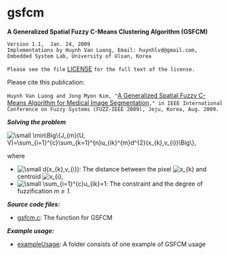 # gsfcm
**A Generalized Spatial Fuzzy C-Means Clustering Algorithm (GSFCM)**

    Version 1.1,  Jan. 24, 2009
    Implementations by Huynh Van Luong, Email: huynhlvd@gmail.com,
    Embedded System Lab, University of Ulsan, Korea
    
   `Please see the file` [LICENSE](https://github.com/huynhlvd/gsfcm/blob/master/LICENSE.md) `for the full text of the license.`

Please cite this publication:

`Huynh Van Luong and Jong Myon Kim, "`[A Generalized Spatial Fuzzy C-Means Algorithm for Medical Image Segmentation](http://ieeexplore.ieee.org/xpls/abs_all.jsp?arnumber=5276878)`," in IEEE International Conference on Fuzzy Systems (FUZZ-IEEE 2009), Jeju, Korea, Aug. 2009.`
             
**_Solving the problem_**

<img src="https://latex.codecogs.com/svg.latex?\small&space;\min\Big\{J_{m}(U,&space;V)=\sum_{i=1}^{c}\sum_{k=1}^{n}u_{ik}^{m}d^{2}(x_{k},v_{i})\Big\}," title="\small \min\Big\{J_{m}(U, V)=\sum_{i=1}^{c}\sum_{k=1}^{n}u_{ik}^{m}d^{2}(x_{k},v_{i})\Big\}," />

where
- <img src="https://latex.codecogs.com/svg.latex?\small&space;d(x_{k},v_{i})" title="\small d(x_{k},v_{i})" />: The distance between the pixel <img src="https://latex.codecogs.com/svg.latex?x_{k}" title="x_{k}" /> and centroid <img src="https://latex.codecogs.com/svg.latex?v_{i}" title="v_{i}" />, 
- <img src="https://latex.codecogs.com/svg.latex?\small&space;\sum_{i=1}^{c}u_{ik}=1" title="\small \sum_{i=1}^{c}u_{ik}=1" />: The constraint and the degree of fuzzification _m ≥ 1_.

**_Source code files:_** 
- [gsfcm.c](https://github.com/huynhlvd/gsfcm/blob/master/gsfcm.c): The function for GSFCM

**_Example usage:_** 
- [exampleUsage](https://github.com/huynhlvd/gsfcm/blob/master/exampleUsage): A folder consists of one example of GSFCM usage
